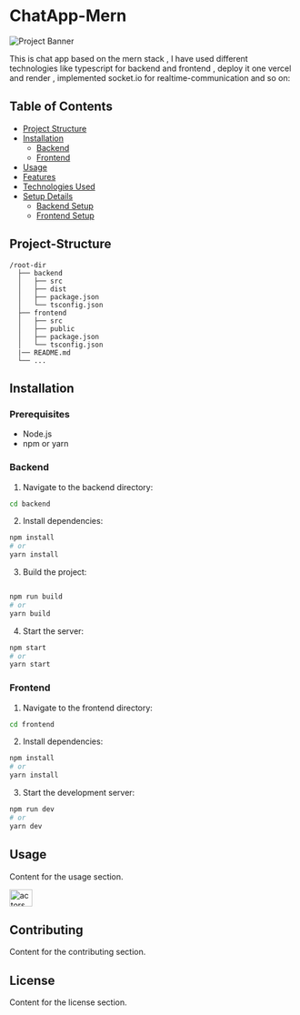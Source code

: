 # ChatApp-Mern 

![Project Banner](https://cdn.pixabay.com/animation/2022/11/16/11/48/11-48-15-802_512.gif)

This is chat app based on the mern stack , I have used different technologies like typescript for backend and frontend , deploy it one vercel and render , implemented socket.io for realtime-communication and so on:

## Table of Contents
- [Project Structure](#project-structure)
- [Installation](#installation)
  - [Backend](#backend)
  - [Frontend](#frontend)
- [Usage](#usage)
- [Features](#features)
- [Technologies Used](#technologies-used)
- [Setup Details](#setup-details)
  - [Backend Setup](#backend-setup)
  - [Frontend Setup](#frontend-setup)



## Project-Structure
```plaintext
/root-dir
  ├── backend
  │   ├── src
  │   ├── dist
  │   ├── package.json
  │   └── tsconfig.json
  ├── frontend
  │   ├── src
  │   ├── public
  │   ├── package.json
  │   └── tsconfig.json
  |── README.md
  └── ...
```

## Installation


### Prerequisites

- Node.js
- npm or yarn

### Backend

1. Navigate to the backend directory:

```bash
cd backend
```
2. Install dependencies:

```bash
npm install
# or
yarn install
```

3. Build the project:

```bash

npm run build
# or
yarn build
```

4. Start the server:

```bash
npm start
# or
yarn start
```
### Frontend

1. Navigate to the frontend directory:

```bash
cd frontend
```
2. Install dependencies:

```bash
npm install
# or
yarn install
```

3. Start the development server:

```bash
npm run dev
# or
yarn dev
```




## Usage
Content for the usage section.

<p align="left">
  <a href="https://twitter.com/actors_f" target="_blank">
    <img align="center" src="https://raw.githubusercontent.com/rahuldkjain/github-profile-readme-generator/master/src/images/icons/Social/twitter.svg" alt="actors_f" height="30" width="40" />
  </a>
</p>


## Contributing
Content for the contributing section.

## License
Content for the license section.

